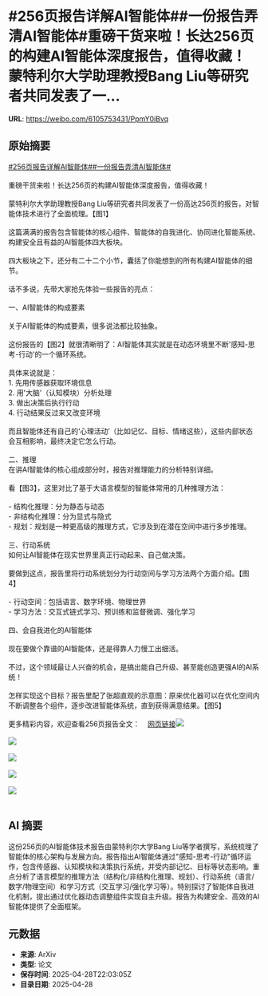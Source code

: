 # #256页报告详解AI智能体##一份报告弄清AI智能体#重磅干货来啦！长达256页的构建AI智能体深度报告，值得收藏！蒙特利尔大学助理教授Bang Liu等研究者共同发表了一...

**URL**: https://weibo.com/6105753431/PpmY0iBvq

## 原始摘要

<a href="https://m.weibo.cn/search?containerid=231522type%3D1%26t%3D10%26q%3D%23256%E9%A1%B5%E6%8A%A5%E5%91%8A%E8%AF%A6%E8%A7%A3AI%E6%99%BA%E8%83%BD%E4%BD%93%23&amp;extparam=%23256%E9%A1%B5%E6%8A%A5%E5%91%8A%E8%AF%A6%E8%A7%A3AI%E6%99%BA%E8%83%BD%E4%BD%93%23" data-hide=""><span class="surl-text">#256页报告详解AI智能体#</span></a><a href="https://m.weibo.cn/search?containerid=231522type%3D1%26t%3D10%26q%3D%23%E4%B8%80%E4%BB%BD%E6%8A%A5%E5%91%8A%E5%BC%84%E6%B8%85AI%E6%99%BA%E8%83%BD%E4%BD%93%23&amp;extparam=%23%E4%B8%80%E4%BB%BD%E6%8A%A5%E5%91%8A%E5%BC%84%E6%B8%85AI%E6%99%BA%E8%83%BD%E4%BD%93%23" data-hide=""><span class="surl-text">#一份报告弄清AI智能体#</span></a><br><br>重磅干货来啦！长达256页的构建AI智能体深度报告，值得收藏！<br><br>蒙特利尔大学助理教授Bang Liu等研究者共同发表了一份高达256页的报告，对智能体技术进行了全面梳理。【图1】<br><br>这篇满满的报告包含智能体的核心组件、智能体的自我进化、协同进化智能系统、构建安全且有益的AI智能体四大板块。<br><br>四大板块之下，还分有二十二个小节，囊括了你能想到的所有构建AI智能体的细节。<br><br>话不多说，先带大家抢先体验一些报告的亮点：<br><br>一、AI智能体的构成要素<br><br>关于AI智能体的构成要素，很多说法都比较抽象。<br><br>这份报告的【图2】就很清晰明了：AI智能体其实就是在动态环境里不断'感知-思考-行动'的一个循环系统。<br><br>具体来说就是：<br>1. 先用传感器获取环境信息<br>2. 用'大脑'（认知模块）分析处理<br>3. 做出决策后执行行动<br>4. 行动结果反过来又改变环境<br><br>而且智能体还有自己的‘心理活动’（比如记忆、目标、情绪这些），这些内部状态会互相影响，最终决定它怎么行动。<br><br>二、推理<br>在讲AI智能体的核心组成部分时，报告对推理能力的分析特别详细。<br><br>看【图3】，这里对比了基于大语言模型的智能体常用的几种推理方法：<br><br>- 结构化推理：分为静态与动态<br>- 非结构化推理：分为显式与隐式<br>- 规划：规划是一种更高级的推理方式，它涉及到在潜在空间中进行多步推理。<br><br>三、行动系统<br>如何让AI智能体在现实世界里真正行动起来、自己做决策。<br><br>要做到这点，报告里将行动系统划分为行动空间与学习方法两个方面介绍。【图4】<br><br>- 行动空间：包括语言、数字环境、物理世界<br>- 学习方法：交互式链式学习、预训练和监督微调、强化学习<br><br>四、会自我进化的AI智能体<br><br>现在要做个靠谱的AI智能体，还是得靠人力慢工出细活。<br><br>不过，这个领域最让人兴奋的机会，是搞出能自己升级、甚至能创造更强AI的AI系统！<br><br>怎样实现这个目标？报告里配了张超直观的示意图：原来优化器可以在优化空间内不断调整各个组件，逐步改进智能体系统，直到获得满意结果。【图5】<br><br>更多精彩内容，欢迎查看256页报告全文：<a href="https://weibo.cn/sinaurl?u=https%3A%2F%2Farxiv.org%2Fpdf%2F2504.01990" data-hide=""><span class="url-icon"><img style="width: 1rem;height: 1rem" src="https://h5.sinaimg.cn/upload/2015/09/25/3/timeline_card_small_web_default.png" referrerpolicy="no-referrer"></span><span class="surl-text">网页链接</span></a><img style="" src="https://tvax3.sinaimg.cn/large/006Fd7o3gy1i0wob26bkgj31381gs1kx.jpg" referrerpolicy="no-referrer"><br><br><img style="" src="https://tvax3.sinaimg.cn/large/006Fd7o3gy1i0wob4ja4vj30rh0ju7by.jpg" referrerpolicy="no-referrer"><br><br><img style="" src="https://tvax4.sinaimg.cn/large/006Fd7o3gy1i0wob6zezqj30uf0den1p.jpg" referrerpolicy="no-referrer"><br><br><img style="" src="https://tvax2.sinaimg.cn/large/006Fd7o3gy1i0wob9776wj30op0oh7cn.jpg" referrerpolicy="no-referrer"><br><br><img style="" src="https://tvax3.sinaimg.cn/large/006Fd7o3gy1i0wobbqcuxj310y0hwafb.jpg" referrerpolicy="no-referrer"><br><br>

## AI 摘要

这份256页的AI智能体技术报告由蒙特利尔大学Bang Liu等学者撰写，系统梳理了智能体的核心架构与发展方向。报告指出AI智能体通过"感知-思考-行动"循环运作，包含传感器、认知模块和决策执行系统，并受内部记忆、目标等状态影响。重点分析了语言模型的推理方法（结构化/非结构化推理、规划）、行动系统（语言/数字/物理空间）和学习方式（交互学习/强化学习等）。特别探讨了智能体自我进化机制，提出通过优化器动态调整组件实现自主升级。报告为构建安全、高效的AI智能体提供了全面框架。

## 元数据

- **来源**: ArXiv
- **类型**: 论文
- **保存时间**: 2025-04-28T22:03:05Z
- **目录日期**: 2025-04-28
